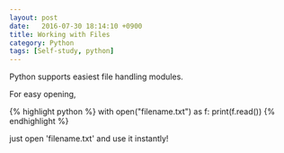 ```yaml
---
layout: post
date:   2016-07-30 18:14:10 +0900
title: Working with Files
category: Python
tags: [Self-study, python]
---
```


Python supports easiest file handling modules.

For easy opening,

{% highlight python %}
  with open("filename.txt") as f:
      print(f.read())
{% endhighlight %}

just open 'filename.txt' and use it instantly!
